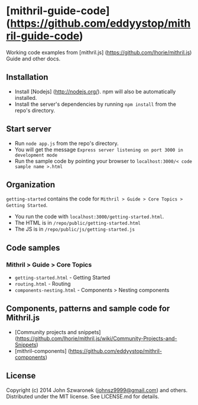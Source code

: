 # [mithril-guide-code] (https://github.com/eddyystop/mithril-guide-code)

Working code examples from 
[mithril.js] (https://github.com/lhorie/mithril.js) Guide and other docs.

## Installation

* Install [Nodejs] (http://nodejs.org/). 
npm will also be automatically installed.
* Install the server's dependencies by running ```npm install``` 
from the repo's directory.

## Start server

* Run ```node app.js``` from the repo's directory.
* You will get the message 
```Express server listening on port 3000 in development mode```
* Run the sample code by pointing your browser to 
```localhost:3000/< code sample name >.html```

## Organization

```getting-started``` contains the code for 
```Mithril > Guide > Core Topics > Getting Started```.
 
* You run the code with ```localhost:3000/getting-started.html```.
* The HTML is in ```/repo/public/getting-started.html```
* The JS is in ```/repo/public/js/getting-started.js```

## Code samples

### Mithril > Guide > Core Topics 

* ```getting-started.html``` - Getting Started
* ```routing.html``` - Routing
* ```components-nesting.html``` - Components > Nesting components


## Components, patterns and sample code for Mithril.js

* [Community projects and snippets] 
(https://github.com/lhorie/mithril.js/wiki/Community-Projects-and-Snippets) 
* [mithril-components] (https://github.com/eddyystop/mithril-components)

## License
Copyright (c) 2014 John Szwaronek (<johnsz9999@gmail.com>) and others.
Distributed under the MIT license. See LICENSE.md for details.